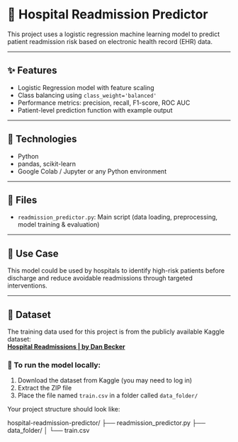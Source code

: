 # 🏥 Hospital Readmission Predictor

This project uses a logistic regression machine learning model to predict patient readmission risk based on electronic health record (EHR) data.

---

## ✨ Features

- Logistic Regression model with feature scaling
- Class balancing using `class_weight='balanced'`
- Performance metrics: precision, recall, F1-score, ROC AUC
- Patient-level prediction function with example output

---

## 🧰 Technologies

- Python
- pandas, scikit-learn
- Google Colab / Jupyter or any Python environment

---

## 📁 Files

- `readmission_predictor.py`: Main script (data loading, preprocessing, model training & evaluation)

---

## 📌 Use Case

This model could be used by hospitals to identify high-risk patients before discharge and reduce avoidable readmissions through targeted interventions.

---

## 📂 Dataset

The training data used for this project is from the publicly available Kaggle dataset:  
**[Hospital Readmissions | by Dan Becker](https://www.kaggle.com/datasets/dansbecker/hospital-readmissions/data)**

### 🔄 To run the model locally:
1. Download the dataset from Kaggle (you may need to log in)
2. Extract the ZIP file
3. Place the file named `train.csv` in a folder called `data_folder/`

Your project structure should look like:

hospital-readmission-predictor/ ├── readmission_predictor.py ├── data_folder/ │ └── train.csv


